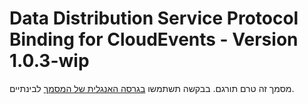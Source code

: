 # Data Distribution Service Protocol Binding for CloudEvents - Version 1.0.3-wip
מסמך זה טרם תורגם. בבקשה תשתמשו [בגרסה האנגלית של המסמך](../../../working-drafts/dds-protocol-binding.md) לבינתיים.
